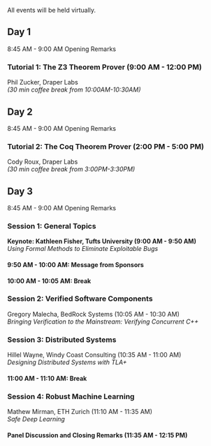 All events will be held virtually.

## Day 1
8:45 AM - 9:00 AM Opening Remarks  

### Tutorial 1: The Z3 Theorem Prover (9:00 AM - 12:00 PM)
Phil Zucker, Draper Labs      
_(30 min coffee break from 10:00AM-10:30AM)_

## Day 2
8:45 AM - 9:00 AM Opening Remarks 

### Tutorial 2: The Coq Theorem Prover (2:00 PM - 5:00 PM)
Cody Roux, Draper Labs    
_(30 min coffee break from 3:00PM-3:30PM)_

## Day 3
8:45 AM - 9:00 AM Opening Remarks 

### Session 1: General Topics
**Keynote: Kathleen Fisher, Tufts University (9:00 AM - 9:50 AM)**  
_Using Formal Methods to Eliminate Exploitable Bugs_  

#### 9:50 AM - 10:00 AM: Message from Sponsors
#### 10:00 AM - 10:05 AM: Break

### Session 2: Verified Software Components
Gregory Malecha, BedRock Systems (10:05 AM - 10:30 AM)  
_Bringing Verification to the Mainstream: Verifying Concurrent C++_  

### Session 3: Distributed Systems
Hillel Wayne, Windy Coast Consulting (10:35 AM - 11:00 AM)  
_Designing Distributed Systems with TLA+_  

#### 11:00 AM - 11:10 AM: Break

### Session 4: Robust Machine Learning 
Mathew Mirman, ETH Zurich (11:10 AM - 11:35 AM)   
_Safe Deep Learning_  

#### Panel Discussion and Closing Remarks (11:35 AM - 12:15 PM)
